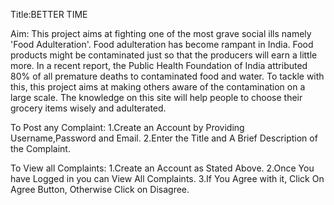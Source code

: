 Title:BETTER TIME

Aim: This project aims at fighting one of the most grave social ills namely 'Food Adulteration'. 
Food adulteration has become rampant in India. 
Food products might be contaminated just so that the producers will earn a little more. 
In a recent report, the Public Health Foundation of India attributed 80% of all premature deaths to contaminated food and water. 
To tackle with this, this project aims at making others aware of the contamination on a large scale. 
The knowledge on this site will help people to choose their grocery items wisely and adulterated.

To Post any Complaint:
1.Create an Account by Providing Username,Password and Email.
2.Enter the Title and A Brief Description of the Complaint.

To View all Complaints:
1.Create an Account as Stated Above.
2.Once You have Logged in you can View All Complaints.
3.If You Agree with it, Click On Agree Button, Otherwise Click on Disagree.
